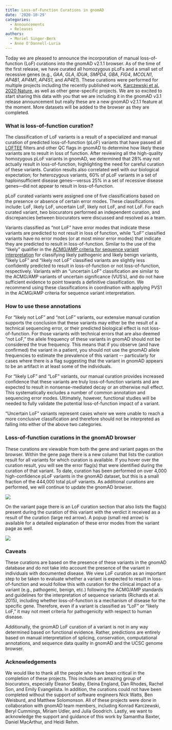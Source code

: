 ```yaml
---
title: Loss-of-Function Curations in gnomAD
date: '2020-10-29'
categories:
  - Announcements
  - Releases
authors:
  - Moriel Singer-Berk
  - Anne O'Donnell-Luria
---
```

Today we are pleased to announce the incorporation of manual loss-of-function (LoF) curations into the gnomAD v2.1.1 browser. As of the time of the first release, we have curated all homozygous pLoFs and a small set of recessive genes (e.g., *GAA*, *GLA*, *IDUA*, *SMPD4*, *GBA*, *FIG4*, *MCOLN1*, *AP4B1*, *AP4M1*, *AP4S1*, and *AP4E1*). These curations were performed for multiple projects including the recently published work, [Karczewski et al. 2020 Nature](https://www.nature.com/articles/s41576-020-0255-7), as well as other gene-specific projects. We are so excited to start sharing this data with you that we are including it in the gnomAD v3.1 release announcement but really these are a new gnomAD v2.1.1 feature at the moment. More datasets will be added to the browser as they are completed.

<!-- end_excerpt -->

### What is loss-of-function curation?

The classification of LoF variants is a result of a specialized and manual curation of predicted loss-of-function (pLoF) variants that have passed all [LOFTEE](https://github.com/konradjk/loftee) filters and other QC flags in gnomAD to determine how likely these variants are to result in loss of function. After reviewing all the high-quality homozygous pLoF variants in gnomAD, we determined that 28% may not actually result in loss-of-function, highlighting the need for careful curation of these variants. Curation results also correlated well with our biological expectation; for heterozygous variants, 60% of pLoF variants in a set of haploinsufficient disease genes—versus 25% in a set of recessive disease genes—did not appear to result in loss-of-function.

pLoF curated variants were assigned one of five classifications based on the presence or absence of certain error modes. These classifications include: LoF, likely LoF, uncertain LoF, likely not LoF, and not LoF. For each curated variant, two biocurators performed an independent curation, and discrepancies between biocurators were discussed and resolved as a team.

Variants classified as “not LoF” have error modes that indicate these variants are predicted to not result in loss of function, while “LoF” classified variants have no error modes (or at most minor error modes) that indicate they are predicted to result in loss-of-function. Similar to the use of the “likely” qualifier in the [ACMG/AMP criteria for sequence variant interpretation](https://www.nature.com/articles/gim201530) for classifying likely pathogenic and likely benign variants, “likely LoF” and “likely not LoF” classified variants are slightly less confidently predicted to result in loss-of-function or not loss-of-function, respectively. Variants with an “uncertain LoF” classification are similar to the ACMG/AMP variants of uncertain significance (VUS’s), and do not have sufficient evidence to point towards a definitive classification. We recommend using these classifications in coordination with applying PVS1 in the ACMG/AMP criteria for sequence variant interpretation.

### How to use these annotations

For “likely not LoF” and “not LoF” variants, our extensive manual curation supports the conclusion that these variants may either be the result of a technical sequencing error, or their predicted biological effect is not loss-of-function. For those variants with technical errors that are also deemed “not LoF,” the allele frequency of these variants in gnomAD should not be considered the true frequency. This means that if you observe (and have confirmed) the variant in a patient, you should not use the gnomAD allele frequencies to estimate the prevalence of this variant -- particularly for cases where there is a flag suggesting that the variant in gnomAD appears to be an artifact in at least some of the individuals.

For “likely LoF” and “LoF” variants, our manual curation provides increased confidence that these variants are truly loss-of-function variants and are expected to result in nonsense-mediated decay or an otherwise null effect. This systematically excludes a number of common annotation and sequencing error modes. Ultimately, however, functional studies will be needed to fully validate the potential loss-of-function impact of a variant.

“Uncertain LoF” variants represent cases where we were unable to reach a more conclusive classification and therefore should not be interpreted as falling into either of the above two categories.

### Loss-of-function curations in the gnomAD browser

These curations are viewable from both the gene and variant pages on the browser. Within the gene page there is a new column that lists the curation result for all variants for which curation is available. If you hover over the curation result, you will see the error flag(s) that were identified during the curation of that variant. To date, curation has been performed on over 4,000 high-confidence pLoF variants in the gnomAD dataset, but this is a small fraction of the 444,000 total pLoF variants. As additional curations are performed, we will continue to update the gnomAD browser.

![](https://storage.googleapis.com/gnomad-blog-assets/2020/10/curation1_zoom.png)

On the variant page there is an LoF curation section that also lists the flag(s) present during the curation of this variant with the verdict it received as a result of the curation (large red arrow). A popup (small red arrow) is available for a detailed explanation of these error modes from the variant page as well.

![](https://storage.googleapis.com/gnomad-blog-assets/2020/10/curation2.png)

### Caveats

These curations are based on the presence of these variants in the gnomAD database and do not take into account the presence of the variant in individuals with documented disease. We view LoF curation as an important step to be taken to evaluate whether a variant is expected to result in loss-of-function and would follow this with curation for the clinical impact of a variant (e.g., pathogenic, benign, etc.) following the ACMG/AMP standards and guidelines for the interpretation of sequence variants (Richards et al. 2015), including whether loss-of-function is a mechanism of disease for the specific gene. Therefore, even if a variant is classified as “LoF” or “likely LoF,” it may not meet criteria for pathogenicity with respect to human disease.

Additionally, the gnomAD LoF curation of a variant is not in any way determined based on functional evidence. Rather, predictions are entirely based on manual interpretation of splicing, conservation, computational annotations, and sequence data quality in gnomAD and the UCSC genome browser.

### Acknowledgements

We would like to thank all the people who have been critical in the completion of these projects. This includes an amazing group of biocurators, especially Eleanor Seaby, Eleina England, Dan Rhodes, Rachel Son, and Emily Evangelista. In addition, the curations could not have been completed without the support of software engineers Nick Watts, Ben Weisburd, and Matthew Solomonson. All of these projects were done in collaboration with gnomAD team members, including Konrad Karczewski, Beryl Cummings, Miriam Udler, and Julia Goodrich. Lastly, we want to acknowledge the support and guidance of this work by Samantha Baxter, Daniel MacArthur, and Heidi Rehm.